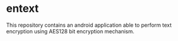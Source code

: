 # entext
This repository contains an android application able to perform text encryption using AES128 bit encryption mechanism.

